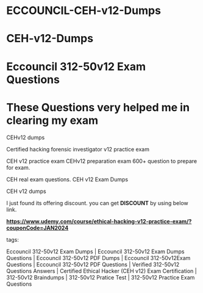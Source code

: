# ECCOUNCIL-CEH-v12-Dumps
# CEH-v12-Dumps
# Eccouncil 312-50v12 Exam Questions
# These Questions very helped me in clearing my exam
CEHv12 dumps

Certified hacking forensic investigator v12 practice exam

CEH v12 practice exam 
CEHv12 preparation exam 600+ question to prepare for exam.

CEH real exam questions.
CEH v12 Exam Dumps

CEH v12 dumps

I just found its offering discount. you can get **DISCOUNT** by using below link.

**https://www.udemy.com/course/ethical-hacking-v12-practice-exam/?couponCode=JAN2024**

tags:

Eccouncil 312-50v12 Exam Dumps | Eccouncil 312-50v12 Exam Dumps Questions | Eccouncil 312-50v12 PDF Dumps | Eccouncil 312-50v12Exam Questions | Eccouncil 312-50v12 PDF Questions | Verified 312-50v12 Questions Answers | Certified Ethical Hacker (CEH v12) Exam Certification | 312-50v12 Braindumps | 312-50v12 Pratice Test | 312-50v12 Practice Exam Questions


